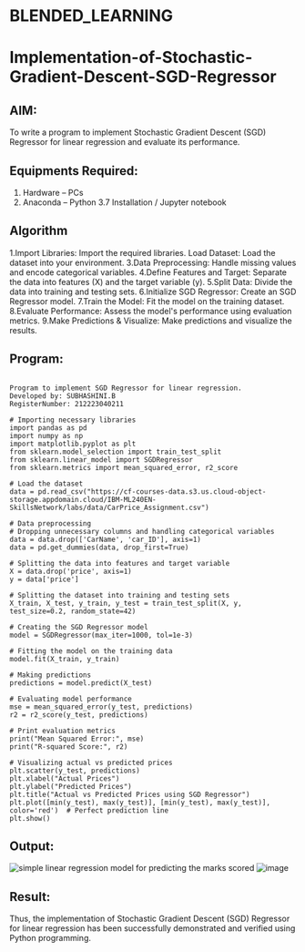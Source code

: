 # BLENDED_LEARNING
# Implementation-of-Stochastic-Gradient-Descent-SGD-Regressor

## AIM:
To write a program to implement Stochastic Gradient Descent (SGD) Regressor for linear regression and evaluate its performance.

## Equipments Required:
1. Hardware – PCs
2. Anaconda – Python 3.7 Installation / Jupyter notebook

## Algorithm
1.Import Libraries: Import the required libraries.
Load Dataset: Load the dataset into your environment.
3.Data Preprocessing: Handle missing values and encode categorical variables.
4.Define Features and Target: Separate the data into features (X) and the target variable (y).
5.Split Data: Divide the data into training and testing sets.
6.Initialize SGD Regressor: Create an SGD Regressor model.
7.Train the Model: Fit the model on the training dataset.
8.Evaluate Performance: Assess the model's performance using evaluation metrics.
9.Make Predictions & Visualize: Make predictions and visualize the results.



## Program:
```

Program to implement SGD Regressor for linear regression.
Developed by: SUBHASHINI.B
RegisterNumber: 212223040211

# Importing necessary libraries
import pandas as pd
import numpy as np
import matplotlib.pyplot as plt
from sklearn.model_selection import train_test_split
from sklearn.linear_model import SGDRegressor
from sklearn.metrics import mean_squared_error, r2_score

# Load the dataset
data = pd.read_csv("https://cf-courses-data.s3.us.cloud-object-storage.appdomain.cloud/IBM-ML240EN-SkillsNetwork/labs/data/CarPrice_Assignment.csv")

# Data preprocessing
# Dropping unnecessary columns and handling categorical variables
data = data.drop(['CarName', 'car_ID'], axis=1)
data = pd.get_dummies(data, drop_first=True)

# Splitting the data into features and target variable
X = data.drop('price', axis=1)
y = data['price']

# Splitting the dataset into training and testing sets
X_train, X_test, y_train, y_test = train_test_split(X, y, test_size=0.2, random_state=42)

# Creating the SGD Regressor model
model = SGDRegressor(max_iter=1000, tol=1e-3)

# Fitting the model on the training data
model.fit(X_train, y_train)

# Making predictions
predictions = model.predict(X_test)

# Evaluating model performance
mse = mean_squared_error(y_test, predictions)
r2 = r2_score(y_test, predictions)

# Print evaluation metrics
print("Mean Squared Error:", mse)
print("R-squared Score:", r2)

# Visualizing actual vs predicted prices
plt.scatter(y_test, predictions)
plt.xlabel("Actual Prices")
plt.ylabel("Predicted Prices")
plt.title("Actual vs Predicted Prices using SGD Regressor")
plt.plot([min(y_test), max(y_test)], [min(y_test), max(y_test)], color='red')  # Perfect prediction line
plt.show()
```

## Output:
![simple linear regression model for predicting the marks scored](sam.png)
![image](https://github.com/user-attachments/assets/c9eb26c4-1583-4093-a35a-87f5a000c053)


## Result:
Thus, the implementation of Stochastic Gradient Descent (SGD) Regressor for linear regression has been successfully demonstrated and verified using Python programming.
